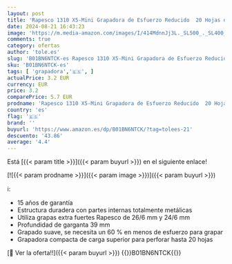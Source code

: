 ```yaml
---
layout: post
title: 'Rapesco 1310 X5-Mini Grapadora de Esfuerzo Reducido  20 Hojas de Capacidad  Blanco'
date: 2024-08-21 16:43:23
image: 'https://m.media-amazon.com/images/I/414MdnnJj3L._SL500_._SL400_.jpg'
comments: true
category: ofertas
author: 'tole.es'
slug: 'B01BN6NTCK-es Rapesco 1310 X5-Mini Grapadora de Esfuerzo Reducido 20...'
sku: 'B01BN6NTCK-es'
tags: [ 'grapadora','🇪🇸', ]
actualPrice: 3.2 EUR
currency: EUR
price: 3.2
comparePrice: 5.7 EUR
prodname: 'Rapesco 1310 X5-Mini Grapadora de Esfuerzo Reducido  20 Hojas de Capacidad  Blanco'
country: 'es'
flag: '🇪🇸'
brand: ''
buyurl: 'https://www.amazon.es/dp/B01BN6NTCK/?tag=tolees-21'
descuento: '43.86'
average: '4.4'
---
```


Está [{{< param title >}}]({{< param buyurl >}}) en el siguiente enlace!

[![{{< param prodname >}}]({{< param image >}})]({{< param buyurl >}})

ℹ️:

- 15 años de garantía
- Estructura duradera con partes internas totalmente metálicas
- Utiliza grapas extra fuertes Rapesco de 26/6 mm y 24/6 mm
- Profundidad de garganta 39 mm
- Grapado suave, se necesita un 60 % en menos de esfuerzo para grapar
- Grapadora compacta de carga superior para perforar hasta 20 hojas

[🛒 Ver la oferta!!]({{< param buyurl >}})
{{<world>}}B01BN6NTCK{{</world>}}
